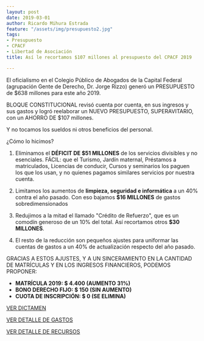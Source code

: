 ```yaml
---
layout: post
date: 2019-03-01
author: Ricardo Mihura Estrada
feature: "/assets/img/presupuesto2.jpg"
tags:
- Presupuesto
- CPACF
- Libertad de Asociación
title: Así le recortamos $107 millones al presupuesto del CPACF 2019

---
```

El oficialismo en el Colegio Público de Abogados de la Capital Federal (agrupación Gente de Derecho, Dr. Jorge Rizzo) generó un PRESUPUESTO de $638 millones para este año 2019.

BLOQUE CONSTITUCIONAL revisó cuenta por cuenta, en sus ingresos y sus gastos y logró reelaborar un NUEVO PRESUPUESTO, SUPERAVITARIO, con un AHORRO DE $107 millones.

Y no tocamos los sueldos ni otros beneficios del personal.

¿Cómo lo hicimos?

1) Eliminamos el **DÉFICIT DE $51 MILLONES** de los servicios divisibles y no esenciales. FÁCIL: que el Turismo, Jardín maternal, Préstamos a matriculados, Licencias de conducir, Cursos y seminarios los paguen los que los usan, y no quienes pagamos similares servicios por nuestra cuenta.

2) Limitamos los aumentos de **limpieza, seguridad e informática** a un 40% contra el año pasado. Con eso bajamos **$16 MILLONES** de gastos sobredimensionados

3) Redujimos a la mitad el llamado "Crédito de Refuerzo", que es un comodín generoso de un 10% del total. Así recortamos otros **$30 MILLONES**.

4) El resto de la reducción son pequeños ajustes para uniformar las cuentas de gastos a un 40% de actualización respecto del año pasado.

GRACIAS A ESTOS AJUSTES, Y A UN SINCERAMIENTO EN LA CANTIDAD DE MATRÍCULAS Y EN LOS INGRESOS FINANCIEROS, PODEMOS PROPONER:

* **MATRÍCULA 2019: $ 4.400 (AUMENTO 31%)**
* **BONO DERECHO FIJO: $ 150 (SIN AUMENTO)**
* **CUOTA DE INSCRIPCIÓN: $ 0 (SE ELIMINA)**

  
[VER DICTAMEN](https://1drv.ms/b/s!Ah0sfoie1drYgcw67BjThm0m4es6eg)

[VER DETALLE DE GASTOS](https://1drv.ms/b/s!Ah0sfoie1drYgcw9C9OVu7Pj71PmqA)

[VER DETALLE DE RECURSOS](https://1drv.ms/b/s!Ah0sfoie1drYgcw8HVg5VxeVP8GAtw)